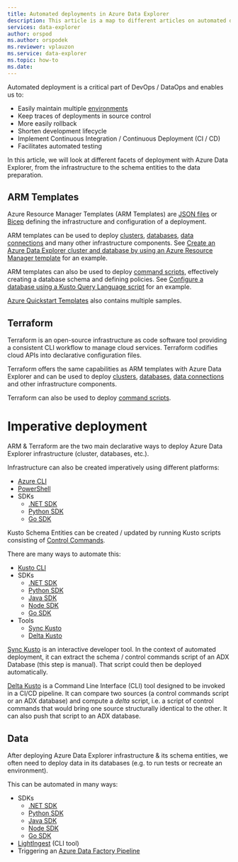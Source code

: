 ```yaml
---
title: Automated deployments in Azure Data Explorer
description: This article is a map to different articles on automated deployments for Azure Data Explorer
services: data-explorer
author: orspod
ms.author: orspodek
ms.reviewer: vplauzon
ms.service: data-explorer
ms.topic: how-to
ms.date: 
---
```


Automated deployment is a critical part of DevOps / DataOps and enables us to:

*   Easily maintain multiple [environments](https://en.wikipedia.org/wiki/Deployment_environment)
*   Keep traces of deployments in source control
*   More easily rollback
*   Shorten development lifecycle
*   Implement Continuous Integration / Continuous Deployment (CI / CD)
*   Facilitates automated testing

In this article, we will look at different facets of deployment with Azure Data Explorer, from the infrastructure to the schema entities to the data preparation.

## ARM Templates

Azure Resource Manager Templates (ARM Templates) are [JSON files](https://docs.microsoft.com/en-us/azure/azure-resource-manager/templates/overview) or [Bicep](https://docs.microsoft.com/en-us/azure/azure-resource-manager/bicep/overview) defining the infrastructure and configuration of a deployment.

ARM templates can be used to deploy [clusters](https://docs.microsoft.com/en-us/azure/templates/microsoft.kusto/clusters?tabs=json), [databases](https://docs.microsoft.com/en-us/azure/templates/microsoft.kusto/clusters/databases?tabs=json), [data connections](https://docs.microsoft.com/en-us/azure/templates/microsoft.kusto/clusters/databases/dataconnections?tabs=json) and many other infrastructure components.  See [Create an Azure Data Explorer cluster and database by using an Azure Resource Manager template](https://docs.microsoft.com/en-us/azure/data-explorer/create-cluster-database-resource-manager) for an example.

ARM templates can also be used to deploy [command scripts](https://docs.microsoft.com/en-us/azure/templates/microsoft.kusto/clusters/databases/scripts?tabs=json), effectively creating a database schema and defining policies.  See [Configure a database using a Kusto Query Language script](https://docs.microsoft.com/en-us/azure/data-explorer/database-script) for an example.

[Azure Quickstart Templates](https://azure.microsoft.com/en-us/resources/templates/) also contains multiple samples.

## Terraform

Terraform is an open-source infrastructure as code software tool  providing a consistent CLI workflow to manage cloud services.  Terraform codifies cloud APIs into declarative configuration files.

Terraform offers the same capabilities as ARM templates with Azure Data Explorer and can be used to deploy [clusters](https://registry.terraform.io/providers/hashicorp/azurerm/latest/docs/resources/kusto_cluster), [databases](https://registry.terraform.io/providers/hashicorp/azurerm/latest/docs/resources/kusto_database), [data connections](https://registry.terraform.io/providers/hashicorp/azurerm/latest/docs/resources/kusto_eventgrid_data_connection) and other infrastructure components.

Terraform can also be used to deploy [command scripts](https://registry.terraform.io/providers/hashicorp/azurerm/latest/docs/resources/kusto_script).

# Imperative deployment

ARM & Terraform are the two main declarative ways to deploy Azure Data Explorer infrastructure (cluster, databases, etc.).

Infrastructure can also be created imperatively using different platforms:

* [Azure CLI](https://docs.microsoft.com/en-us/azure/data-explorer/create-cluster-database-cli)
* [PowerShell](https://docs.microsoft.com/en-us/azure/data-explorer/create-cluster-database-powershell)
* SDKs
  * [.NET SDK](https://docs.microsoft.com/en-us/azure/data-explorer/create-cluster-database-csharp)
  * [Python SDK](https://docs.microsoft.com/en-us/azure/data-explorer/create-cluster-database-python)
  * [Go SDK](https://docs.microsoft.com/en-us/azure/data-explorer/create-cluster-database-go)

Kusto Schema Entities can be created / updated by running Kusto scripts consisting of [Control Commands](https://docs.microsoft.com/en-us/azure/data-explorer/kusto/management/).

There are many ways to automate this:

* [Kusto CLI](https://docs.microsoft.com/en-us/azure/data-explorer/kusto/tools/kusto-cli)
* SDKs
    * [.NET SDK](https://docs.microsoft.com/en-us/azure/data-explorer/kusto/api/netfx/about-kusto-data)
    * [Python SDK](https://docs.microsoft.com/en-us/azure/data-explorer/kusto/api/python/kusto-python-client-library)
    * [Java SDK](https://docs.microsoft.com/en-us/azure/data-explorer/kusto/api/java/kusto-java-client-library)
    * [Node SDK](https://docs.microsoft.com/en-us/azure/data-explorer/kusto/api/node/kusto-node-client-library)
    * [Go SDK](https://docs.microsoft.com/en-us/azure/data-explorer/kusto/api/golang/kusto-golang-client-library)
* Tools
  * [Sync Kusto](https://docs.microsoft.com/en-us/azure/data-explorer/kusto/tools/synckusto)
  * [Delta Kusto](https://github.com/microsoft/delta-kusto)

[Sync Kusto](https://docs.microsoft.com/en-us/azure/data-explorer/kusto/tools/synckusto) is an interactive developer tool.  In the context of automated deployment, it can extract the schema / control commands script of an ADX Database (this step is manual).  That script could then be deployed automatically.

[Delta Kusto](https://github.com/microsoft/delta-kusto) is a Command Line Interface (CLI) tool designed to be invoked in a CI/CD pipeline.  It can compare two sources (a control commands script or an ADX database) and compute a *delta* script, i.e. a script of control commands that would bring one source structurally identical to the other.  It can also push that script to an ADX database.

## Data

After deploying Azure Data Explorer infrastructure & its schema entities, we often need to deploy data in its databases (e.g. to run tests or recreate an environment).

This can be automated in many ways:

* SDKs
    * [.NET SDK](https://docs.microsoft.com/en-us/azure/data-explorer/net-sdk-ingest-data)
    * [Python SDK](https://docs.microsoft.com/en-us/azure/data-explorer/python-ingest-data)
    * [Java SDK](https://docs.microsoft.com/en-us/azure/data-explorer/java-ingest-data)
    * [Node SDK](https://docs.microsoft.com/en-us/azure/data-explorer/node-ingest-data)
    * [Go SDK](https://docs.microsoft.com/en-us/azure/data-explorer/go-ingest-data)
* [LightIngest](https://docs.microsoft.com/en-us/azure/data-explorer/lightingest) (CLI tool)
* Triggering an [Azure Data Factory Pipeline](https://docs.microsoft.com/en-us/azure/data-explorer/data-factory-integration)
